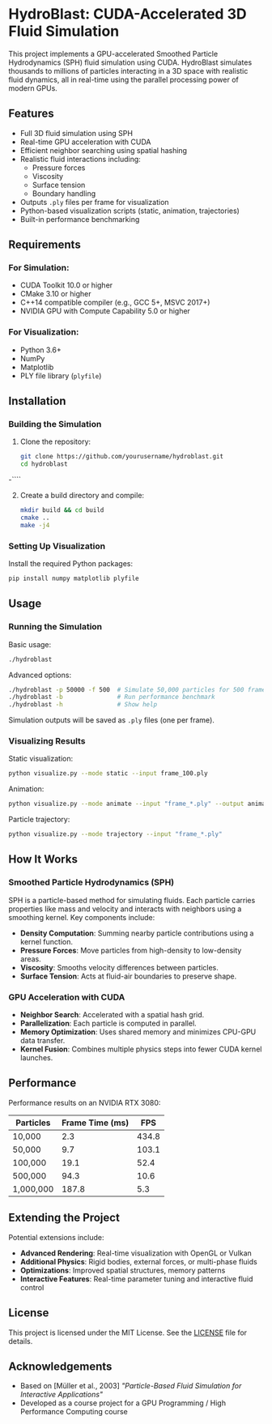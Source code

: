 
# HydroBlast: CUDA-Accelerated 3D Fluid Simulation

This project implements a GPU-accelerated Smoothed Particle Hydrodynamics (SPH) fluid simulation using CUDA. HydroBlast simulates thousands to millions of particles interacting in a 3D space with realistic fluid dynamics, all in real-time using the parallel processing power of modern GPUs.

## Features

- Full 3D fluid simulation using SPH
- Real-time GPU acceleration with CUDA
- Efficient neighbor searching using spatial hashing
- Realistic fluid interactions including:
  - Pressure forces
  - Viscosity
  - Surface tension
  - Boundary handling
- Outputs `.ply` files per frame for visualization
- Python-based visualization scripts (static, animation, trajectories)
- Built-in performance benchmarking

## Requirements

### For Simulation:
- CUDA Toolkit 10.0 or higher
- CMake 3.10 or higher
- C++14 compatible compiler (e.g., GCC 5+, MSVC 2017+)
- NVIDIA GPU with Compute Capability 5.0 or higher

### For Visualization:
- Python 3.6+
- NumPy
- Matplotlib
- PLY file library (`plyfile`)

## Installation

### Building the Simulation

1. Clone the repository:
   ```bash
   git clone https://github.com/yourusername/hydroblast.git
   cd hydroblast
-````

2. Create a build directory and compile:

   ```bash
   mkdir build && cd build
   cmake ..
   make -j4
   ```

### Setting Up Visualization

Install the required Python packages:

```bash
pip install numpy matplotlib plyfile
```

## Usage

### Running the Simulation

Basic usage:

```bash
./hydroblast
```

Advanced options:

```bash
./hydroblast -p 50000 -f 500  # Simulate 50,000 particles for 500 frames
./hydroblast -b               # Run performance benchmark
./hydroblast -h               # Show help
```

Simulation outputs will be saved as `.ply` files (one per frame).

### Visualizing Results

Static visualization:

```bash
python visualize.py --mode static --input frame_100.ply
```

Animation:

```bash
python visualize.py --mode animate --input "frame_*.ply" --output animation.mp4 --fps 30
```

Particle trajectory:

```bash
python visualize.py --mode trajectory --input "frame_*.ply"
```

## How It Works

### Smoothed Particle Hydrodynamics (SPH)

SPH is a particle-based method for simulating fluids. Each particle carries properties like mass and velocity and interacts with neighbors using a smoothing kernel. Key components include:

* **Density Computation**: Summing nearby particle contributions using a kernel function.
* **Pressure Forces**: Move particles from high-density to low-density areas.
* **Viscosity**: Smooths velocity differences between particles.
* **Surface Tension**: Acts at fluid-air boundaries to preserve shape.

### GPU Acceleration with CUDA

* **Neighbor Search**: Accelerated with a spatial hash grid.
* **Parallelization**: Each particle is computed in parallel.
* **Memory Optimization**: Uses shared memory and minimizes CPU-GPU data transfer.
* **Kernel Fusion**: Combines multiple physics steps into fewer CUDA kernel launches.

## Performance

Performance results on an NVIDIA RTX 3080:

| Particles | Frame Time (ms) | FPS   |
| --------- | --------------- | ----- |
| 10,000    | 2.3             | 434.8 |
| 50,000    | 9.7             | 103.1 |
| 100,000   | 19.1            | 52.4  |
| 500,000   | 94.3            | 10.6  |
| 1,000,000 | 187.8           | 5.3   |

## Extending the Project

Potential extensions include:

* **Advanced Rendering**: Real-time visualization with OpenGL or Vulkan
* **Additional Physics**: Rigid bodies, external forces, or multi-phase fluids
* **Optimizations**: Improved spatial structures, memory patterns
* **Interactive Features**: Real-time parameter tuning and interactive fluid control

## License

This project is licensed under the MIT License. See the [LICENSE](./LICENSE) file for details.

## Acknowledgements

* Based on \[Müller et al., 2003] *"Particle-Based Fluid Simulation for Interactive Applications"*
* Developed as a course project for a GPU Programming / High Performance Computing course

